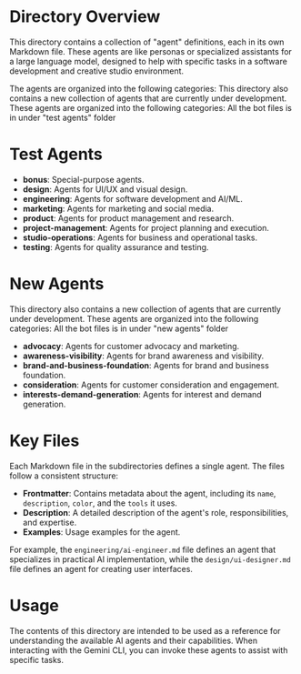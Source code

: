 # Directory Overview

This directory contains a collection of "agent" definitions, each in its own Markdown file. These agents are like personas or specialized assistants for a large language model, designed to help with specific tasks in a software development and creative studio environment.

The agents are organized into the following categories:
This directory also contains a new collection of agents that are currently under development. These agents are organized into the following categories:
All the bot files is in under "test agents" folder

# Test Agents

- **bonus**: Special-purpose agents.
- **design**: Agents for UI/UX and visual design.
- **engineering**: Agents for software development and AI/ML.
- **marketing**: Agents for marketing and social media.
- **product**: Agents for product management and research.
- **project-management**: Agents for project planning and execution.
- **studio-operations**: Agents for business and operational tasks.
- **testing**: Agents for quality assurance and testing.

# New Agents

This directory also contains a new collection of agents that are currently under development. These agents are organized into the following categories:
All the bot files is in under "new agents" folder

- **advocacy**: Agents for customer advocacy and marketing.
- **awareness-visibility**: Agents for brand awareness and visibility.
- **brand-and-business-foundation**: Agents for brand and business foundation.
- **consideration**: Agents for customer consideration and engagement.
- **interests-demand-generation**: Agents for interest and demand generation.

# Key Files

Each Markdown file in the subdirectories defines a single agent. The files follow a consistent structure:

- **Frontmatter**: Contains metadata about the agent, including its `name`, `description`, `color`, and the `tools` it uses.
- **Description**: A detailed description of the agent's role, responsibilities, and expertise.
- **Examples**: Usage examples for the agent.

For example, the `engineering/ai-engineer.md` file defines an agent that specializes in practical AI implementation, while the `design/ui-designer.md` file defines an agent for creating user interfaces.

# Usage

The contents of this directory are intended to be used as a reference for understanding the available AI agents and their capabilities. When interacting with the Gemini CLI, you can invoke these agents to assist with specific tasks.
